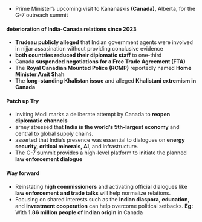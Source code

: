 - Prime Minister’s upcoming visit to Kananaskis **(Canada),** Alberta, for the G-7 outreach summit

#### **deterioration of India-Canada relations since 2023**
 - **Trudeau publicly alleged** that Indian government agents were involved in nijjar assasination without providing conclusive evidence
 - **both countries reduced their diplomatic staff** to one-third
 - Canada **suspended negotiations for a Free Trade Agreement (FTA)**
 - The **Royal Canadian Mounted Police (RCMP)** reportedly named **Home Minister Amit Shah**
 - The **long-standing Khalistan issue** and alleged **Khalistani extremism in Canada**
#### Patch up Try
- Inviting Modi marks a deliberate attempt by Canada to **reopen diplomatic channels**
- arney stressed that **India is the world’s 5th-largest economy** and central to global supply chains.
- asserted that India’s presence was essential to dialogues on **energy security, critical minerals, AI**, and infrastructure.
- The G-7 summit provides a high-level platform to initiate the planned **law enforcement dialogue**

#### Way forward
- Reinstating **high commissioners** and activating official dialogues like **law enforcement and trade talks** will help normalize relations.
- Focusing on shared interests such as the **Indian diaspora**, **education**, and **investment cooperation** can help overcome political setbacks. **Eg:** With **1.86 million people of Indian origin** in Canada

